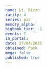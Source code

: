 ```yaml
---
name: Lt. Rizzo
rarity: 4
series: pic
memory_alpha:
bigbook_tier: -1
events: 7
in_portal:
date: 27/04/2021
obtained: Pack
mega: false
published: true
---
```



